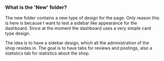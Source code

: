 ### What is the 'New' folder?
The new folder contains a new type of design for the page. Only reason this is here is because I want to test a sidebar like appearance for the dashboard. Since at the moment the dashboard uses a very simple card type design.

The idea is to have a sidebar design, which all the administration of the shop resides in. The goal is to have tabs for reviews and postings, also a statistics tab for statistics about the shop.